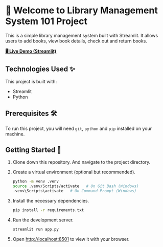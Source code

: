 # 🎉 Welcome to Library Management System 101 Project

This is a simple library management system built with Streamlit. It allows users to add books, view book details, check out and return books.

[**🖥️ Live Demo (Streamlit)**](https://library-management-system-101.streamlit.app/)

## Technologies Used ✨

This project is built with:

- Streamlit
- Python

## Prerequisites 🛠️

To run this project, you will need `git`, `python` and `pip` installed on your machine.

## Getting Started 🚀

1. Clone down this repository. And navigate to the project directory.
2. Create a virtual environment (optional but recommended).

   ```bash
   python -m venv .venv
   source .venv/Scripts/activate   # On Git Bash (Windows)
   .venv\Scripts\activate   # On Command Prompt (Windows)
   ```

3. Install the necessary dependencies.

   ```bash
   pip install -r requirements.txt
   ```

4. Run the development server.

   ```bash
   streamlit run app.py
   ```

5. Open [http://localhost:8501](http://localhost:8501/) to view it with your browser.
